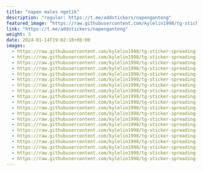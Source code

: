 ```yaml
---
title: "napen males ngetik"
description: "regular: https://t.me/addstickers/napenganteng"
featured_image: "https://raw.githubusercontent.com/kylelin1998/tg-sticker-spreading-worldwide-images/main/img/43e21960-b6ce-4bcc-8be2-5ac1ddc4ca2f.jpg"
link: "https://t.me/addstickers/napenganteng"
weight: 3
date: 2024-01-14T19:02:18+08:00
images:
  - https://raw.githubusercontent.com/kylelin1998/tg-sticker-spreading-worldwide-images/main/img/43e21960-b6ce-4bcc-8be2-5ac1ddc4ca2f.jpg
  - https://raw.githubusercontent.com/kylelin1998/tg-sticker-spreading-worldwide-images/main/img/4dbbefdf-0a6e-4b6b-b2bd-8a699561efb1.jpg
  - https://raw.githubusercontent.com/kylelin1998/tg-sticker-spreading-worldwide-images/main/img/2c98ea43-7e0d-440b-8b5a-b4e8247fbab9.jpg
  - https://raw.githubusercontent.com/kylelin1998/tg-sticker-spreading-worldwide-images/main/img/20aff729-454d-49bb-bbbb-f0a7e8cf7340.jpg
  - https://raw.githubusercontent.com/kylelin1998/tg-sticker-spreading-worldwide-images/main/img/dc975b6a-51f0-4dd8-8a01-8bc3ad981179.jpg
  - https://raw.githubusercontent.com/kylelin1998/tg-sticker-spreading-worldwide-images/main/img/d76aebd5-18e3-419d-8501-2c68487f9060.jpg
  - https://raw.githubusercontent.com/kylelin1998/tg-sticker-spreading-worldwide-images/main/img/61544d3b-ff3e-483d-aa5a-cefa47e425c7.jpg
  - https://raw.githubusercontent.com/kylelin1998/tg-sticker-spreading-worldwide-images/main/img/8cee0002-fc98-4992-9796-2ced66a5b37d.jpg
  - https://raw.githubusercontent.com/kylelin1998/tg-sticker-spreading-worldwide-images/main/img/2eafdd3c-4e38-4e17-9c27-e33cebbeb2f9.jpg
  - https://raw.githubusercontent.com/kylelin1998/tg-sticker-spreading-worldwide-images/main/img/f997c72e-fa5c-49ad-ae2e-bf8eb734ee1c.jpg
  - https://raw.githubusercontent.com/kylelin1998/tg-sticker-spreading-worldwide-images/main/img/b764a04d-c9c1-47e1-8c15-06e190046e10.jpg
  - https://raw.githubusercontent.com/kylelin1998/tg-sticker-spreading-worldwide-images/main/img/342383e8-5df3-4f76-b9d0-15d782d8afff.jpg
  - https://raw.githubusercontent.com/kylelin1998/tg-sticker-spreading-worldwide-images/main/img/42ef8cb4-e535-4676-b32b-07f84f7f4574.jpg
  - https://raw.githubusercontent.com/kylelin1998/tg-sticker-spreading-worldwide-images/main/img/471c9d2e-1204-4bb7-9e67-a4a10bd371b7.jpg
  - https://raw.githubusercontent.com/kylelin1998/tg-sticker-spreading-worldwide-images/main/img/d6b57b24-4df4-4dde-bd0c-8dbebb1b03a1.jpg
  - https://raw.githubusercontent.com/kylelin1998/tg-sticker-spreading-worldwide-images/main/img/bbfcc182-8e44-4a58-811f-48de9730f334.jpg
  - https://raw.githubusercontent.com/kylelin1998/tg-sticker-spreading-worldwide-images/main/img/11b40380-8cfa-4a2c-b17b-e0afb784f6e9.jpg
  - https://raw.githubusercontent.com/kylelin1998/tg-sticker-spreading-worldwide-images/main/img/a65ae624-c44c-4046-a7ce-b653654f8c5e.jpg
  - https://raw.githubusercontent.com/kylelin1998/tg-sticker-spreading-worldwide-images/main/img/794b9793-25c9-48b3-b04b-25c4fbfb905e.jpg
  - https://raw.githubusercontent.com/kylelin1998/tg-sticker-spreading-worldwide-images/main/img/3db242e9-a6c4-4b73-a8dd-3f2004810527.jpg
---
```

